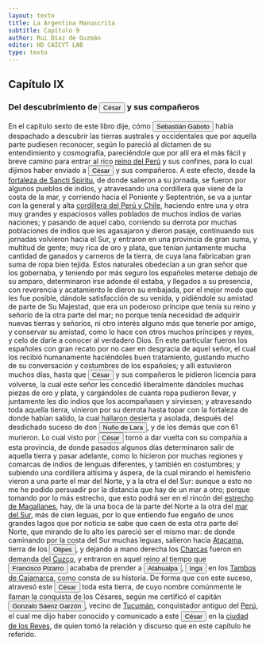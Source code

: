 ```yaml
---
layout: texto
title: La Argentina Manuscrita
subtitle: Capítulo 9
author: Rui Díaz de Guzmán
editor: HD CAICYT LAB
type: texto
---
```


## Capítulo IX
### Del descubrimiento de <button class="balloon" data-balloon-pos="up" data-balloon-length="large" data-balloon="person">César</button> y sus compañeros


En el capítulo sexto de este libro dije, cómo <button class="balloon" data-balloon-pos="up" data-balloon-length="large" data-balloon="person">Sebastián Gaboto</button> había despachado a descubrir las tierras australes y occidentales que por aquella parte pudiesen reconocer, según lo pareció al dictamen de su entendimiento y cosmografía, pareciéndole que por allí era el más fácil y breve camino para entrar al rico <a href="https://recogito.pelagios.org/document/wzqxhk0h3vpikm/part/1/edit#ebac8883-c39e-412c-b358-accd45adbb75" target="_blank">reino del Perú</a> y sus confines, para lo cual dijimos haber enviado a <button class="balloon" data-balloon-pos="up" data-balloon-length="large" data-balloon="person">César</button> y sus compañeros. A este efecto, desde la <a href="https://recogito.pelagios.org/document/wzqxhk0h3vpikm/part/1/edit#d8f859a2-7b81-434e-ac7b-6f1cb560c2e1" target="_blank">fortaleza de Sancti Spiritu</a>, de donde salieron a su jornada, se fueron por algunos pueblos de indios, y atravesando una cordillera que viene de la costa de la mar, y corriendo hacia el Poniente y Septentrión, se va a juntar con la general y alta <a href="https://recogito.pelagios.org/document/wzqxhk0h3vpikm/part/1/edit#877e526a-455b-41a6-a3ce-753809cec88b" target="_blank">cordillera del Perú y Chile</a>, haciendo entre una y otra muy grandes y espaciosos valles poblados de muchos indios de varias naciones; y pasando de aquel cabo, corriendo su derrota por muchas poblaciones de indios que les agasajaron y dieron pasaje, continuando sus jornadas volvieron hacia el Sur, y entraron en una provincia de gran suma, y multitud de gente; muy rica de oro y plata, que tenían juntamente mucha cantidad de ganados y carneros de la tierra, de cuya lana fabricaban gran suma de ropa bien tejida. Estos naturales obedecían a un gran señor que los gobernaba, y teniendo por más seguro los españoles meterse debajo de su amparo, determinaron irse adonde él estaba, y llegados a su presencia, con reverencia y acatamiento le dieron su embajada, por el mejor modo que les fue posible, dándole satisfacción de su venida, y pidiéndole su amistad de parte de Su Majestad, que era un poderoso príncipe que tenía su reino y señorío de la otra parte del mar; no porque tenía necesidad de adquirir nuevas tierras y señoríos, ni otro interés alguno más que tenerle por amigo, y conservar su amistad, como lo hace con otros muchos príncipes y reyes, y celo de darle a conocer al verdadero Dios. En este particular fueron los españoles con gran recato por no caer en desgracia de aquel señor, el cual los recibió humanamente haciéndoles buen tratamiento, gustando mucho de su conversación y costumbres de los españoles; y allí estuvieron muchos días, hasta que <button class="balloon" data-balloon-pos="up" data-balloon-length="large" data-balloon="person">César</button> y sus compañeros le pidieron licencia para volverse, la cual este señor les concedió liberalmente dándoles muchas piezas de oro y plata, y cargándoles de cuanta ropa pudieron llevar, y juntamente les dio indios que los acompañasen y sirviesen; y atravesando toda aquella tierra, vinieron por su derrota hasta topar con la fortaleza de donde habían salido, la cual hallaron desierta y asolada, después del desdichado suceso de don <button class="balloon" data-balloon-pos="up" data-balloon-length="large" data-balloon="person">Nuño de Lara</button>, y de los demás que con 61 murieron. Lo cual visto por <button class="balloon" data-balloon-pos="up" data-balloon-length="large" data-balloon="person">César</button> tornó a dar vuelta con su compañía a esta provincia, de donde pasados algunos días determinaron salir de aquella tierra y pasar adelante, como lo hicieron por muchas regiones y comarcas de indios de lenguas diferentes, y también en costumbres; y subiendo una cordillera altísima y áspera, de la cual mirando el hemisferio vieron a una parte el mar del Norte, y a la otra el del Sur: aunque a esto no me he podido persuadir por la distancia que hay de un mar a otro; porque tomando por lo más estrecho, que esto podrá ser en el rincón del <a href="https://recogito.pelagios.org/document/wzqxhk0h3vpikm/part/1/edit#320ccfd7-cf12-4b7f-b6fe-dca72d35e3e6" target="_blank">estrecho de Magallanes</a>, hay, de la una boca de la parte del Norte a la otra del <a href="https://recogito.pelagios.org/document/wzqxhk0h3vpikm/part/1/edit#55c86b36-9bcc-4911-93de-824d4ce737fa" target="_blank">mar del Sur</a>, más de cien leguas, por lo que entiendo fue engaño de unos grandes lagos que por noticia se sabe que caen de esta otra parte del Norte, que mirando de lo alto les pareció ser el mismo mar: de donde caminando por la costa del Sur muchas leguas, salieron hacia <a href="https://recogito.pelagios.org/document/wzqxhk0h3vpikm/part/1/edit#8516883d-1f70-4755-805d-6a8ec0ece97d" target="_blank">Atacama</a>, tierra de los <button class="balloon" data-balloon-pos="up" data-balloon-length="large" data-balloon="person">Olipes</button>, y dejando a mano derecha los <a href="https://recogito.pelagios.org/document/wzqxhk0h3vpikm/part/1/edit#3e3d2249-f8c1-4b4c-8a7f-03cf7a249736" target="_blank">Charcas</a> fueron en demanda del <a href="https://recogito.pelagios.org/document/wzqxhk0h3vpikm/part/1/edit#9a3aac5c-b546-46a9-b3bd-514afd965cab" target="_blank">Cuzco</a>, y entraron en aquel reino al tiempo que <button class="balloon" data-balloon-pos="up" data-balloon-length="large" data-balloon="person">Francisco Pizarro</button> acababa de prender a <button class="balloon" data-balloon-pos="up" data-balloon-length="large" data-balloon="person">Atahualpa</button>, <button class="balloon" data-balloon-pos="up" data-balloon-length="large" data-balloon="person">Inga</button> en los <a href="https://recogito.pelagios.org/document/wzqxhk0h3vpikm/part/1/edit#e6cec618-b596-46d0-8de1-01687bf3bf3a" target="_blank">Tambos de Cajamarca</a>, como consta de su historia. De forma que con este suceso, atravesó este <button class="balloon" data-balloon-pos="up" data-balloon-length="large" data-balloon="person">César</button> toda esta tierra, de cuyo nombre comúnmente le llaman la conquista de los <rs xml:id="recogito-09ecaf7b-efba-46ec-8778-153a10a7c4e8" type="event">Césares</rs>, según me certificó el capitán <button class="balloon" data-balloon-pos="up" data-balloon-length="large" data-balloon="person">Gonzalo Sáenz Garzón</button>, vecino de <a href="https://recogito.pelagios.org/document/wzqxhk0h3vpikm/part/1/edit#b50c2fa4-1524-429c-afd4-62d63e4fb47e" target="_blank">Tucumán</a>, conquistador antiguo del <a href="https://recogito.pelagios.org/document/wzqxhk0h3vpikm/part/1/edit#3cf4d56f-82cb-4638-8fca-3fa5e66baa62" target="_blank">Perú,</a> el cual me dijo haber conocido y comunicado a este <button class="balloon" data-balloon-pos="up" data-balloon-length="large" data-balloon="person">César</button> en la <a href="https://recogito.pelagios.org/document/wzqxhk0h3vpikm/part/1/edit#9eedd6e4-a21c-4bfb-ae5d-efb9c0e8b6d4" target="_blank">ciudad de los Reyes</a>, de quien tomó la relación y discurso que en este capítulo he referido.